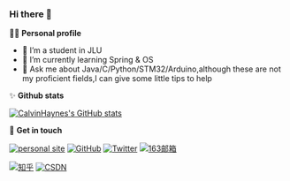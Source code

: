 ### Hi there 👋


👨‍🎓 **Personal profile**
- 🔭 I’m a student in JLU
- 🌱 I’m currently learning Spring & OS
- 💬 Ask me about Java/C/Python/STM32/Arduino,although these are not my proficient fields,I can give some little tips to help

✨ **Github stats**  

[![CalvinHaynes's GitHub stats](https://github-readme-stats.vercel.app/api?username=calvinhaynes&hide=prs,contribs&show_icons=true&theme=nord)](https://github.com/dmaner/github-readme-stats)

:hankey: **Get in touch**

[![personal site](https://img.shields.io/badge/calvinhaynes.top-pink)](https://blog.calvinhaynes.top/)
[![GitHub](https://img.shields.io/badge/GitHub-grey?logo=github)](https://github.com/CalvinHaynes)
[![Twitter](https://img.shields.io/badge/Twitter-white?logo=twitter)](https://twitter.com/CalvinHaynes412/)
[![163邮箱](https://img.shields.io/badge/网易163-blue?logo=Minutemailer)](https://mail.163.com/)

[![知乎](https://img.shields.io/badge/知乎-white?logo=zhihu)](https://www.zhihu.com/people/eternally-92-61/posts)
[![CSDN](https://img.shields.io/badge/CSDN-red?logo=Codio)](https://blog.csdn.net/qq_45772333?spm=1000.2115.3001.5343)


